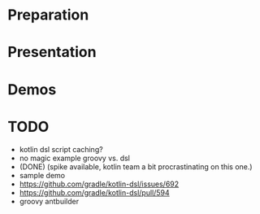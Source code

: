 # Preparation
# Presentation
# Demos

# TODO
- kotlin dsl script caching?
- no magic example groovy vs. dsl
- (DONE) (spike available, kotlin team a bit procrastinating on this one.)
- sample demo
- https://github.com/gradle/kotlin-dsl/issues/692
- https://github.com/gradle/kotlin-dsl/pull/594
- groovy antbuilder
